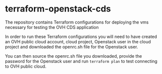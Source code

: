 # terraform-openstack-cds

The repository contains Terraform configurations for deploying the vms necessary for testing the OVH CDS application 

In order to run these Terraform configurations you will need to have created an OVH public cloud account, cloud project, Openstack user in the cloud project and downloaded the openrc.sh file for the Openstack user.

You can then source the openrc.sh file you downloaded, provide the password for the Openstack user and run `terraform plan` to test connecting to OVH public cloud.

